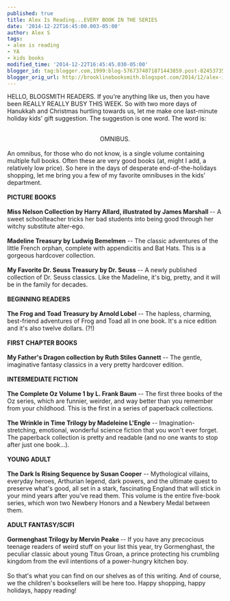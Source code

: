 ```yaml
---
published: true
title: Alex Is Reading...EVERY BOOK IN THE SERIES
date: '2014-12-22T16:45:00.003-05:00'
author: Alex S
tags:
- alex is reading
- YA
- kids books
modified_time: '2014-12-22T16:45:45.030-05:00'
blogger_id: tag:blogger.com,1999:blog-5767374071871443859.post-8245373501932198260
blogger_orig_url: http://brooklinebooksmith.blogspot.com/2014/12/alex-is-readingevery-book-in-series.html
---
```


HELLO, BLOGSMITH READERS. If you're anything like us, then you have been REALLY REALLY BUSY THIS WEEK. So with two more days of Hanukkah and Christmas hurtling towards us, let me make one last-minute holiday kids' gift suggestion. The suggestion is one word. The word is:<br /><br /><div style="text-align: center;">OMNIBUS.</div><div style="text-align: center;"><br /></div><div style="text-align: left;">An omnibus, for those who do not know, is a single volume containing multiple full books. Often these are very good books (at, might I add, a relatively low price). So here in the days of desperate end-of-the-holidays shopping, let me bring you a few of my favorite omnibuses in the kids' department.</div><div style="text-align: left;"><br /></div><div style="text-align: left;"><b>PICTURE BOOKS</b></div><div style="text-align: left;"><br /></div><div style="text-align: left;"><b>Miss Nelson Collection by Harry Allard, illustrated by James Marshall </b>-- A sweet schoolteacher tricks her bad students into being good through her witchy substitute alter-ego.</div><div style="text-align: left;"><br /></div><div style="text-align: left;"><b>Madeline Treasury by Ludwig Bemelmen</b> -- The classic adventures of the little French orphan, complete with appendicitis and Bat Hats. This is a gorgeous hardcover collection.</div><div style="text-align: left;"><br /></div><div style="text-align: left;"><b>My Favorite Dr. Seuss Treasury by Dr. Seuss</b> -- A newly published collection of Dr. Seuss classics. Like the Madeline, it's big, pretty, and it will be in the family for decades.</div><div style="text-align: left;"><br /></div><div style="text-align: left;"><b>BEGINNING READERS</b></div><div style="text-align: left;"><br /></div><div style="text-align: left;"><b>The Frog and Toad Treasury by Arnold Lobel</b> -- The hapless, charming, best-friend adventures of Frog and Toad all in one book. It's a nice edition and it's also twelve dollars. (?!)</div><div style="text-align: left;"><br /></div><div style="text-align: left;"><b>FIRST CHAPTER BOOKS</b></div><div style="text-align: left;"><br /></div><div style="text-align: left;"><b>My Father's Dragon collection by Ruth Stiles Gannett</b> -- The gentle, imaginative fantasy classics in a very pretty hardcover edition.</div><div style="text-align: left;"><br /></div><div style="text-align: left;"><b>INTERMEDIATE FICTION</b></div><div style="text-align: left;"><br /></div><div style="text-align: left;"><b>The Complete Oz Volume 1 by L. Frank Baum</b> -- The first three books of the Oz series, which are funnier, weirder, and way better than you remember from your childhood. This is the first in a series of paperback collections.</div><div style="text-align: left;"><br /></div><div style="text-align: left;"><b>The Wrinkle in Time Trilogy by Madeleine L'Engle</b> -- Imagination-stretching, emotional, wonderful science fiction that you won't ever forget. The paperback collection is pretty and readable (and no one wants to stop after just one book...).</div><div style="text-align: left;"><br /></div><div style="text-align: left;"><b>YOUNG ADULT</b></div><div style="text-align: left;"><br /></div><div style="text-align: left;"><b>The Dark Is Rising Sequence by Susan Cooper</b> -- Mythological villains, everyday heroes, Arthurian legend, dark powers, and the ultimate quest to preserve what's good, all set in a stark, fascinating England that will stick in your mind years after you've read them. This volume is the entire five-book series, which won two Newbery Honors and a Newbery Medal between them.<b>&nbsp;</b></div><div style="text-align: left;"><br /></div><div style="text-align: left;"><b>ADULT FANTASY/SCIFI</b></div><div style="text-align: left;"><br /></div><div style="text-align: left;"><b>Gormenghast Trilogy by Mervin Peake<i> </i></b><i>-- </i>If you have any precocious teenage readers of weird stuff on your list this year, try Gormenghast, the peculiar classic about young Titus Groan, a prince protecting his crumbling kingdom from the evil intentions of a power-hungry kitchen boy.</div><div style="text-align: left;"><br /></div>So that's what you can find on our shelves as of this writing. And of course, we the children's booksellers will be here too. Happy shopping, happy holidays, happy reading!